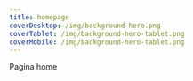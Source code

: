 ```yaml
---
title: homepage
coverDesktop: /img/background-hero.png
coverTablet: /img/background-hero-tablet.png
coverMobile: /img/background-hero-tablet.png
---
```


Pagina home